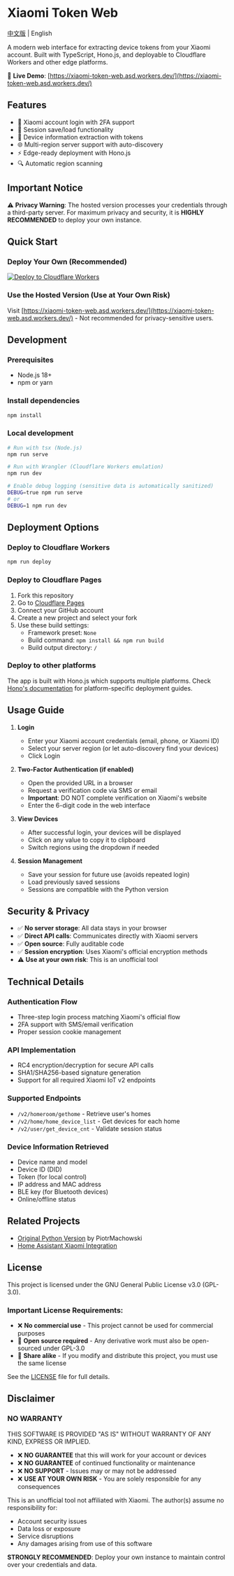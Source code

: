 # Xiaomi Token Web

[中文版](README_CN.md) | English

A modern web interface for extracting device tokens from your Xiaomi account. Built with TypeScript, Hono.js, and deployable to Cloudflare Workers and other edge platforms.

🚀 **Live Demo**: [https://xiaomi-token-web.asd.workers.dev/](https://xiaomi-token-web.asd.workers.dev/)

## Features

- 🔐 Xiaomi account login with 2FA support
- 💾 Session save/load functionality
- 📱 Device information extraction with tokens
- 🌐 Multi-region server support with auto-discovery
- ⚡ Edge-ready deployment with Hono.js
- 🔍 Automatic region scanning

## Important Notice

⚠️ **Privacy Warning**: The hosted version processes your credentials through a third-party server. For maximum privacy and security, it is **HIGHLY RECOMMENDED** to deploy your own instance.

## Quick Start

### Deploy Your Own (Recommended)

[![Deploy to Cloudflare Workers](https://deploy.workers.cloudflare.com/button)](https://deploy.workers.cloudflare.com/?url=https://github.com/rankjie/xiaomi-tokens-web)

### Use the Hosted Version (Use at Your Own Risk)
Visit [https://xiaomi-token-web.asd.workers.dev/](https://xiaomi-token-web.asd.workers.dev/) - Not recommended for privacy-sensitive users.

## Development

### Prerequisites
- Node.js 18+
- npm or yarn

### Install dependencies
```bash
npm install
```

### Local development
```bash
# Run with tsx (Node.js)
npm run serve

# Run with Wrangler (Cloudflare Workers emulation)
npm run dev

# Enable debug logging (sensitive data is automatically sanitized)
DEBUG=true npm run serve
# or
DEBUG=1 npm run dev
```

## Deployment Options

### Deploy to Cloudflare Workers
```bash
npm run deploy
```

### Deploy to Cloudflare Pages
1. Fork this repository
2. Go to [Cloudflare Pages](https://pages.cloudflare.com/)
3. Connect your GitHub account
4. Create a new project and select your fork
5. Use these build settings:
   - Framework preset: `None`
   - Build command: `npm install && npm run build`
   - Build output directory: `/`

### Deploy to other platforms
The app is built with Hono.js which supports multiple platforms. Check [Hono's documentation](https://hono.dev/) for platform-specific deployment guides.

## Usage Guide

1. **Login**
   - Enter your Xiaomi account credentials (email, phone, or Xiaomi ID)
   - Select your server region (or let auto-discovery find your devices)
   - Click Login

2. **Two-Factor Authentication (if enabled)**
   - Open the provided URL in a browser
   - Request a verification code via SMS or email
   - **Important**: DO NOT complete verification on Xiaomi's website
   - Enter the 6-digit code in the web interface

3. **View Devices**
   - After successful login, your devices will be displayed
   - Click on any value to copy it to clipboard
   - Switch regions using the dropdown if needed

4. **Session Management**
   - Save your session for future use (avoids repeated login)
   - Load previously saved sessions
   - Sessions are compatible with the Python version

## Security & Privacy

- ✅ **No server storage**: All data stays in your browser
- ✅ **Direct API calls**: Communicates directly with Xiaomi servers
- ✅ **Open source**: Fully auditable code
- ✅ **Session encryption**: Uses Xiaomi's official encryption methods
- ⚠️ **Use at your own risk**: This is an unofficial tool

## Technical Details

### Authentication Flow
- Three-step login process matching Xiaomi's official flow
- 2FA support with SMS/email verification
- Proper session cookie management

### API Implementation
- RC4 encryption/decryption for secure API calls
- SHA1/SHA256-based signature generation
- Support for all required Xiaomi IoT v2 endpoints

### Supported Endpoints
- `/v2/homeroom/gethome` - Retrieve user's homes
- `/v2/home/home_device_list` - Get devices for each home
- `/v2/user/get_device_cnt` - Validate session status

### Device Information Retrieved
- Device name and model
- Device ID (DID)
- Token (for local control)
- IP address and MAC address
- BLE key (for Bluetooth devices)
- Online/offline status

## Related Projects

- [Original Python Version](https://github.com/PiotrMachowski/Xiaomi-cloud-tokens-extractor) by PiotrMachowski
- [Home Assistant Xiaomi Integration](https://github.com/al-one/hass-xiaomi-miot)

## License

This project is licensed under the GNU General Public License v3.0 (GPL-3.0).

### Important License Requirements:
- ❌ **No commercial use** - This project cannot be used for commercial purposes
- 📖 **Open source required** - Any derivative work must also be open-sourced under GPL-3.0
- 🔗 **Share alike** - If you modify and distribute this project, you must use the same license

See the [LICENSE](LICENSE) file for full details.

## Disclaimer

### NO WARRANTY

THIS SOFTWARE IS PROVIDED "AS IS" WITHOUT WARRANTY OF ANY KIND, EXPRESS OR IMPLIED. 

- ❌ **NO GUARANTEE** that this will work for your account or devices
- ❌ **NO GUARANTEE** of continued functionality or maintenance
- ❌ **NO SUPPORT** - Issues may or may not be addressed
- ❌ **USE AT YOUR OWN RISK** - You are solely responsible for any consequences

This is an unofficial tool not affiliated with Xiaomi. The author(s) assume no responsibility for:
- Account security issues
- Data loss or exposure
- Service disruptions
- Any damages arising from use of this software

**STRONGLY RECOMMENDED**: Deploy your own instance to maintain control over your credentials and data.